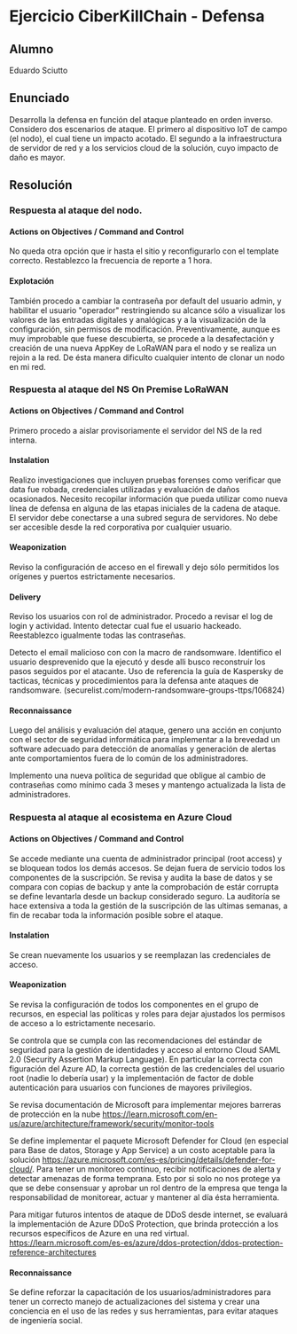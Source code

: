 # Ejercicio CiberKillChain - Defensa


## Alumno

Eduardo Sciutto

## Enunciado

Desarrolla la defensa en función del ataque planteado en orden inverso. Considero dos escenarios de ataque. El primero al dispositivo IoT de campo (el nodo), el cual tiene un impacto acotado. El segundo a la infraestructura de servidor de red y a los servicios cloud de la solución, cuyo impacto de daño es mayor.



## Resolución

### Respuesta al ataque del nodo.

#### Actions on Objectives / Command and Control
No queda otra opción que ir hasta el sitio y reconfigurarlo con el template correcto. Restablezco la frecuencia de reporte a 1 hora.
#### Explotación
También procedo a cambiar la contraseña por default del usuario admin, y habilitar el usuario "operador" restringiendo su alcance sólo a visualizar los valores de las entradas digitales y analógicas y a la visualización de la configuración, sin permisos de modificación.
Preventivamente, aunque es muy improbable que fuese descubierta, se procede a la desafectación y creación de una nueva AppKey de LoRaWAN para el nodo y se realiza un rejoin a la red. De ésta manera dificulto cualquier intento de clonar un nodo en mi red.

### Respuesta al ataque del NS On Premise LoRaWAN

#### Actions on Objectives / Command and Control
Primero procedo a aislar provisoriamente el servidor del NS de la red interna.
#### Instalation
Realizo investigaciones que incluyen pruebas forenses como verificar que data fue robada, credenciales utilizadas y evaluación de daños ocasionados. Necesito recopilar información que pueda utilizar como nueva línea de defensa en alguna de las etapas iniciales de la cadena de ataque.
El servidor debe conectarse a una subred segura de servidores. No debe ser accesible desde la red corporativa por cualquier usuario.
#### Weaponization
Reviso la configuración de acceso en el firewall y dejo sólo permitidos los orígenes y puertos estrictamente necesarios.
#### Delivery
Reviso los usuarios con rol de administrador. Procedo a revisar el log de login y actividad. Intento detectar cual fue el usuario hackeado. Reestablezco igualmente todas las contraseñas.

Detecto el email malicioso con con la macro de randsomware. Identifico el usuario desprevenido que la ejecutó y desde alli busco reconstruir los pasos seguidos por el atacante. Uso de referencia la guía de Kaspersky de tacticas, técnicas y procedimientos para la defensa ante ataques de randsomware. (securelist.com/modern-randsomware-groups-ttps/106824)
#### Reconnaissance
Luego del análisis y evaluación del ataque, genero una acción en conjunto con el sector de seguridad informática para implementar a la brevedad un software adecuado para detección de anomalías y generación de alertas ante comportamientos fuera de lo común de los administradores.

Implemento una nueva política de seguridad que obligue al cambio de contraseñas como mínimo cada 3 meses y mantengo actualizada la lista de administradores.

### Respuesta al ataque al ecosistema en Azure Cloud

#### Actions on Objectives / Command and Control
Se accede mediante una cuenta de administrador principal (root access) y se bloquean todos los demás accesos. Se dejan fuera de servicio todos los componentes de la suscripción. Se revisa y audita la base de datos y se compara con copias de backup y ante la comprobación de estár corrupta se define levantarla desde un backup considerado seguro. La auditoría se hace extensiva a toda la gestión de la suscripción de las ultimas semanas, a fin de recabar toda la información posible sobre el ataque.

#### Instalation
Se crean nuevamente los usuarios y se reemplazan las credenciales de acceso.

#### Weaponization
Se revisa la configuración de todos los componentes en el grupo de recursos, en especial las políticas y roles para dejar ajustados los permisos de acceso a lo estrictamente necesario.

Se controla que se cumpla con las recomendaciones del estándar de seguridad para la gestión de identidades y acceso al entorno Cloud SAML 2.0 (Security Assertion Markup Language). En particular la correcta con figuración del Azure AD, la correcta gestión de las credenciales del usuario root (nadie lo debería usar) y la implementación de factor de doble autenticación para usuarios con funciones de mayores privilegios.


Se revisa documentación de Microsoft para implementar mejores barreras de protección en la nube https://learn.microsoft.com/en-us/azure/architecture/framework/security/monitor-tools 

Se define implementar el paquete Microsoft Defender for Cloud (en especial para Base de datos, Storage y App Service) a un costo aceptable para la solución https://azure.microsoft.com/es-es/pricing/details/defender-for-cloud/. Para tener un monitoreo continuo, recibir notificaciones de alerta y detectar amenazas de forma temprana. Esto por si solo no nos protege ya que se debe consensuar y aprobar un rol dentro de la empresa que tenga la responsabilidad de monitorear, actuar  y mantener al día ésta herramienta.

Para mitigar futuros intentos de ataque de DDoS desde internet, se evaluará la implementación de Azure DDoS Protection, que brinda protección a los recursos específicos de Azure en una red virtual. https://learn.microsoft.com/es-es/azure/ddos-protection/ddos-protection-reference-architectures

#### Reconnaissance
Se define reforzar la capacitación de los usuarios/administradores para tener un correcto manejo de actualizaciones del sistema y crear una conciencia en el uso de las redes y sus herramientas, para evitar ataques de ingeniería social.


